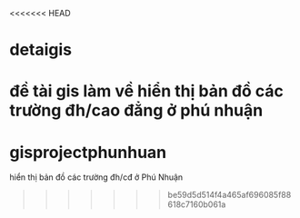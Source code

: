 <<<<<<< HEAD
# detaigis
đề tài gis làm về hiển thị bản đồ các trường đh/cao đẳng ở phú nhuận 
=======
# gisprojectphunhuan
hiển thị bản đồ các trường đh/cđ ở Phú Nhuận
>>>>>>> be59d5d514f4a465af696085f88618c7160b061a
